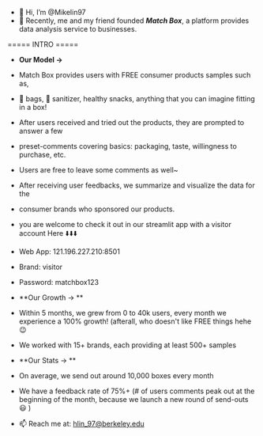 - 👋 Hi, I’m @Mikelin97 
- 👀 Recently, me and my friend founded _**Match Box**_, a platform provides data analysis service to businesses. 

===== INTRO =====
- **Our Model ->** 
- Match Box provides users with FREE consumer products samples such as, 
- 🍵 bags, 🤚 sanitizer, healthy snacks, anything that you can imagine fitting in a box! 
- After users received and tried out the products, they are prompted to answer a few 
- preset-comments covering basics: packaging, taste, willingness to purchase, etc. 
- Users are free to leave some comments as well~ 
- After receiving user feedbacks, we summarize and visualize the data for the 
- consumer brands who sponsored our products. 
- you are welcome to check it out in our streamlit app with a visitor account Here ⬇️⬇️⬇️
-   Web App: 121.196.227.210:8501
-   Brand: visitor
-   Password: matchbox123


- **Our Growth -> **
- Within 5 months, we grew from 0 to 40k users, every month we experience a 100% growth! (afterall, who doesn't like FREE things hehe 😉 
- We worked with 15+ brands, each providing at least 500+ samples 


- **Our Stats -> **
- On average, we send out around 10,000 boxes every month
- We have a feedback rate of 75%+ (# of users comments peak out at the beginning of the month, because we launch a new round of send-outs 😃 )


- 📫 Reach me at: hlin_97@berkeley.edu




